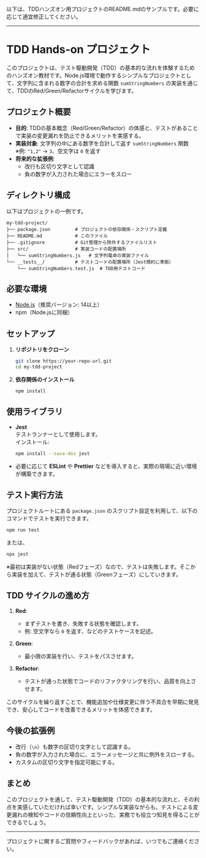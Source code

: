 以下は、TDDハンズオン用プロジェクトのREADME.mdのサンプルです。必要に応じて適宜修正してください。

---

# TDD Hands-on プロジェクト

このプロジェクトは、テスト駆動開発（TDD）の基本的な流れを体験するためのハンズオン教材です。Node.js環境で動作するシンプルなプロジェクトとして、文字列に含まれる数字の合計を求める関数 `sumStringNumbers` の実装を通じて、TDDのRed/Green/Refactorサイクルを学びます。

## プロジェクト概要

- **目的**: TDDの基本概念（Red/Green/Refactor）の体感と、テストがあることで実装の変更漏れを防止できるメリットを実感する。
- **実装対象**: 文字列の中にある数字を合計して返す `sumStringNumbers` 関数  
  ※例: `"1,2"` → `3`、空文字は `0` を返す  
- **将来的な拡張例**:
  - 改行も区切り文字として認識
  - 負の数字が入力された場合にエラーをスロー

## ディレクトリ構成

以下はプロジェクトの一例です。

```
my-tdd-project/
├── package.json         # プロジェクトの依存関係・スクリプト定義
├── README.md            # このファイル
├── .gitignore           # Git管理から除外するファイルリスト
├── src/                 # 実装コードの配置場所
│   └── sumStringNumbers.js   # 文字列電卓の実装ファイル
└── __tests__/           # テストコードの配置場所（Jest規約に準拠）
    └── sumStringNumbers.test.js  # TDD用テストコード
```

## 必要な環境

- [Node.js](https://nodejs.org/)（推奨バージョン: 14以上）
- npm（Node.jsに同梱）

## セットアップ

1. **リポジトリをクローン**

   ```bash
   git clone https://your-repo-url.git
   cd my-tdd-project
   ```

2. **依存関係のインストール**

   ```bash
   npm install
   ```

## 使用ライブラリ

- **Jest**  
  テストランナーとして使用します。  
  インストール:  
  ```bash
  npm install --save-dev jest
  ```
- 必要に応じて **ESLint** や **Prettier** などを導入すると、実際の現場に近い環境が構築できます。

## テスト実行方法

プロジェクトルートにある `package.json` のスクリプト設定を利用して、以下のコマンドでテストを実行できます。

```bash
npm run test
```

または、

```bash
npx jest
```

※最初は実装がない状態（Redフェーズ）なので、テストは失敗します。そこから実装を加えて、テストが通る状態（Greenフェーズ）にしていきます。

## TDD サイクルの進め方

1. **Red**:  
   - まずテストを書き、失敗する状態を確認します。
   - 例: 空文字なら `0` を返す、などのテストケースを記述。

2. **Green**:  
   - 最小限の実装を行い、テストをパスさせます。

3. **Refactor**:  
   - テストが通った状態でコードのリファクタリングを行い、品質を向上させます。

このサイクルを繰り返すことで、機能追加や仕様変更に伴う不具合を早期に発見でき、安心してコードを改善できるメリットを体感できます。

## 今後の拡張例

- 改行（`\n`）も数字の区切り文字として認識する。
- 負の数字が入力された場合に、エラーメッセージと共に例外をスローする。
- カスタムの区切り文字を指定可能にする。

## まとめ

このプロジェクトを通して、テスト駆動開発（TDD）の基本的な流れと、その利点を実感していただければ幸いです。シンプルな実装ながらも、テストによる変更漏れの検知やコードの信頼性向上といった、実務でも役立つ知見を得ることができるでしょう。

---

プロジェクトに関するご質問やフィードバックがあれば、いつでもご連絡ください。